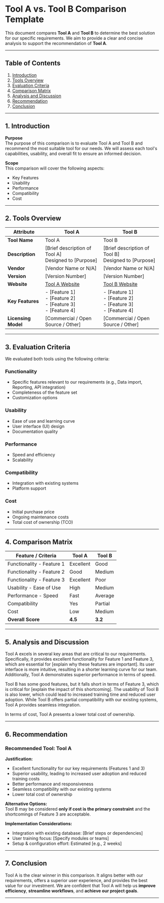 # Tool A vs. Tool B Comparison Template

This document compares **Tool A** and **Tool B** to determine the best solution for our specific requirements. We aim to provide a clear and concise analysis to support the recommendation of **Tool A**.

---

## Table of Contents

1. [Introduction](#1-introduction)  
2. [Tools Overview](#2-tools-overview)  
3. [Evaluation Criteria](#3-evaluation-criteria)  
4. [Comparison Matrix](#4-comparison-matrix)  
5. [Analysis and Discussion](#5-analysis-and-discussion)  
6. [Recommendation](#6-recommendation)  
7. [Conclusion](#7-conclusion)

---

## 1. Introduction

**Purpose**  
The purpose of this comparison is to evaluate Tool A and Tool B and recommend the most suitable tool for our needs. We will assess each tool's capabilities, usability, and overall fit to ensure an informed decision.

**Scope**  
This comparison will cover the following aspects:
- Key Features
- Usability
- Performance
- Compatibility
- Cost

---

## 2. Tools Overview

| Attribute           | Tool A                                                   | Tool B                                                   |
|--------------------|-----------------------------------------------------------|-----------------------------------------------------------|
| **Tool Name**       | Tool A                                                   | Tool B                                                   |
| **Description**     | [Brief description of Tool A] <br> Designed to [Purpose] | [Brief description of Tool B] <br> Designed to [Purpose] |
| **Vendor**          | [Vendor Name or N/A]                                     | [Vendor Name or N/A]                                     |
| **Version**         | [Version Number]                                         | [Version Number]                                         |
| **Website**         | [Tool A Website](#)                                      | [Tool B Website](#)                                      |
| **Key Features**    | - [Feature 1] <br> - [Feature 2] <br> - [Feature 3] <br> - [Feature 4] | - [Feature 1] <br> - [Feature 2] <br> - [Feature 3] <br> - [Feature 4] |
| **Licensing Model** | [Commercial / Open Source / Other]                       | [Commercial / Open Source / Other]                       |

---

## 3. Evaluation Criteria

We evaluated both tools using the following criteria:

### Functionality
- Specific features relevant to our requirements (e.g., Data import, Reporting, API integration)
- Completeness of the feature set
- Customization options

### Usability
- Ease of use and learning curve
- User interface (UI) design
- Documentation quality

### Performance
- Speed and efficiency
- Scalability

### Compatibility
- Integration with existing systems
- Platform support

### Cost
- Initial purchase price
- Ongoing maintenance costs
- Total cost of ownership (TCO)

---

## 4. Comparison Matrix

| Feature / Criteria         | Tool A   | Tool B   |
|----------------------------|----------|----------|
| Functionality - Feature 1  | Excellent| Good     |
| Functionality - Feature 2  | Good     | Medium   |
| Functionality - Feature 3  | Excellent| Poor     |
| Usability - Ease of Use    | High     | Medium   |
| Performance - Speed        | Fast     | Average  |
| Compatibility              | Yes      | Partial  |
| Cost                       | Low      | Medium   |
| **Overall Score**          | **4.5**  | **3.2**  |

---

## 5. Analysis and Discussion

Tool A excels in several key areas that are critical to our requirements. Specifically, it provides excellent functionality for Feature 1 and Feature 3, which are essential for [explain why these features are important]. Its user interface is more intuitive, resulting in a shorter learning curve for our team. Additionally, Tool A demonstrates superior performance in terms of speed.

Tool B has some good features, but it falls short in terms of Feature 3, which is critical for [explain the impact of this shortcoming]. The usability of Tool B is also lower, which could lead to increased training time and reduced user adoption. While Tool B offers partial compatibility with our existing systems, Tool A provides seamless integration.

In terms of cost, Tool A presents a lower total cost of ownership.

---

## 6. Recommendation

### Recommended Tool: **Tool A**

**Justification:**
- Excellent functionality for our key requirements (Features 1 and 3)
- Superior usability, leading to increased user adoption and reduced training costs
- Better performance and responsiveness
- Seamless compatibility with our existing systems
- Lower total cost of ownership

**Alternative Options:**  
Tool B may be considered **only if cost is the primary constraint** and the shortcomings of Feature 3 are acceptable.

**Implementation Considerations:**
- Integration with existing database: [Brief steps or dependencies]
- User training focus: [Specify modules or teams]
- Setup & configuration effort: Estimated [e.g., 2 weeks]

---

## 7. Conclusion

Tool A is the clear winner in this comparison. It aligns better with our requirements, offers a superior user experience, and provides the best value for our investment. We are confident that Tool A will help us **improve efficiency**, **streamline workflows**, and **achieve our project goals**.

---
